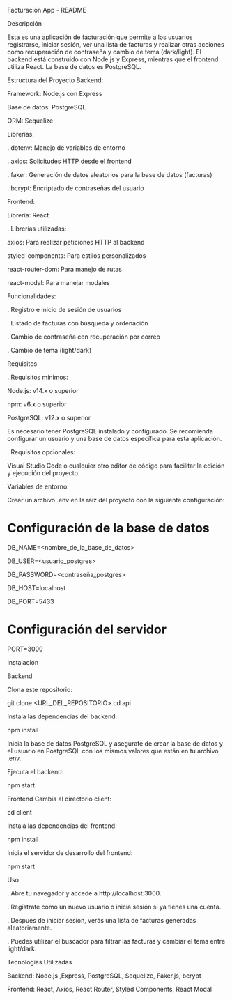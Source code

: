 Facturación App - README

Descripción

Esta es una aplicación de facturación que permite a los usuarios registrarse, iniciar sesión, ver una lista de facturas y realizar otras acciones como recuperación de contraseña y cambio de tema (dark/light). El backend está construido con Node.js y Express, mientras que el frontend utiliza React. La base de datos es PostgreSQL.

Estructura del Proyecto
Backend:

Framework: Node.js con Express

Base de datos: PostgreSQL

ORM: Sequelize

Librerías:

. dotenv: Manejo de variables de entorno

. axios: Solicitudes HTTP desde el frontend

. faker: Generación de datos aleatorios para la base de datos (facturas)

. bcrypt: Encriptado de contraseñas del usuario


Frontend:

Librería: React

. Librerías utilizadas:

axios: Para realizar peticiones HTTP al backend

styled-components: Para estilos personalizados

react-router-dom: Para manejo de rutas

react-modal: Para manejar modales


Funcionalidades:

. Registro e inicio de sesión de usuarios

. Listado de facturas con búsqueda y ordenación

. Cambio de contraseña con recuperación por correo

. Cambio de tema (light/dark)

Requisitos

. Requisitos mínimos:

Node.js: v14.x o superior

npm: v6.x o superior

PostgreSQL: v12.x o superior

Es necesario tener PostgreSQL instalado y configurado. Se recomienda configurar un usuario y una base de datos específica para esta aplicación.

. Requisitos opcionales:

Visual Studio Code o cualquier otro editor de código para facilitar la edición y ejecución del proyecto.

Variables de entorno:

Crear un archivo .env en la raíz del proyecto con la siguiente configuración:

# Configuración de la base de datos

DB_NAME=<nombre_de_la_base_de_datos>

DB_USER=<usuario_postgres>

DB_PASSWORD=<contraseña_postgres>

DB_HOST=localhost

DB_PORT=5433

# Configuración del servidor

PORT=3000

Instalación

Backend

Clona este repositorio:

git clone <URL_DEL_REPOSITORIO>
cd api

Instala las dependencias del backend:

npm install

Inicia la base de datos PostgreSQL y asegúrate de crear la base de datos y el usuario en PostgreSQL con los mismos valores que están en tu archivo .env.

Ejecuta el backend:

npm start

Frontend
Cambia al directorio client:

cd client

Instala las dependencias del frontend:

npm install

Inicia el servidor de desarrollo del frontend:

npm start

Uso

. Abre tu navegador y accede a http://localhost:3000.

. Regístrate como un nuevo usuario o inicia sesión si ya tienes una cuenta.

. Después de iniciar sesión, verás una lista de facturas generadas aleatoriamente.

. Puedes utilizar el buscador para filtrar las facturas y cambiar el tema entre light/dark.

Tecnologías Utilizadas

Backend:
 Node.js ,Express, PostgreSQL, Sequelize, Faker.js, bcrypt

Frontend:
React, Axios, React Router, Styled Components, React Modal
